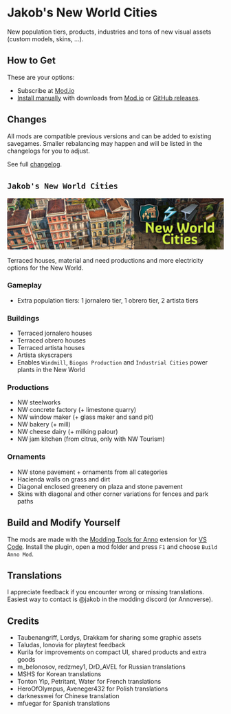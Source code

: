 # Jakob's New World Cities

New population tiers, products, industries and tons of new visual assets (custom models, skins, ...).

## How to Get

These are your options:

- Subscribe at [Mod.io](https://mod.io/g/anno-1800/u/jakobscollection)
- [Install manually](https://github.com/jakobharder/anno1800-mod-loader#mods) with downloads from [Mod.io](https://mod.io/g/anno-1800/u/jakobscollection) or [GitHub releases](https://github.com/jakobharder/anno-1800-jakobs-mods/releases).

## Changes

All mods are compatible previous versions and can be added to existing savegames.
Smaller rebalancing may happen and will be listed in the changelogs for you to adjust.

See full [changelog](./doc/CHANGELOG.md).

## `Jakob's New World Cities`

![](./doc/nw-cities.jpg)

Terraced houses, material and need productions and more electricity options for the New World.

### Gameplay

- Extra population tiers: 1 jornalero tier, 1 obrero tier, 2 artista tiers

### Buildings

- Terraced jornalero houses
- Terraced obrero houses
- Terraced artista houses
- Artista skyscrapers
- Enables `Windmill`, `Biogas Production` and `Industrial Cities` power plants in the New World

### Productions

- NW steelworks
- NW concrete factory (+ limestone quarry)
- NW window maker (+ glass maker and sand pit)
- NW bakery (+ mill)
- NW cheese dairy (+ milking palour)
- NW jam kitchen (from citrus, only with NW Tourism)

### Ornaments

- NW stone pavement + ornaments from all categories
- Hacienda walls on grass and dirt
- Diagonal enclosed greenery on plaza and stone pavement
- Skins with diagonal and other corner variations for fences and park paths


## Build and Modify Yourself

The mods are made with the [Modding Tools for Anno](https://marketplace.visualstudio.com/items?itemName=JakobHarder.anno-modding-tools) extension for [VS Code](https://code.visualstudio.com/).
Install the plugin, open a mod folder and press `F1` and choose `Build Anno Mod`.

## Translations

I appreciate feedback if you encounter wrong or missing translations.
Easiest way to contact is @jakob in the modding discord (or Annoverse).

## Credits

- Taubenangriff, Lordys, Drakkam for sharing some graphic assets
- Taludas, Ionovia for playtest feedback
- Kurila for improvements on compact UI, shared products and extra goods
- m_belonosov, redzmey1, DrD_AVEL for Russian translations
- MSHS for Korean translations
- Tonton Yip, Petritant, Water for French translations
- HeroOfOlympus, Aveneger432 for Polish translations
- darknesswei for Chinese translation
- mfuegar for Spanish translations
